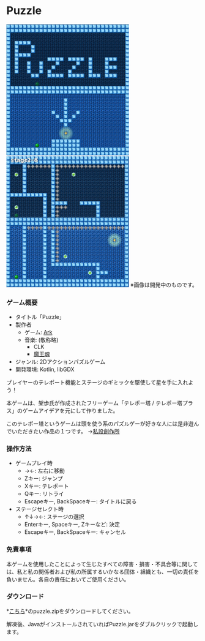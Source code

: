 # Puzzle

<img src="images/ss1.png" width="320px"> <img src="images/ss2.png" width="320px">
※画像は開発中のものです。

### ゲーム概要
- タイトル「Puzzle」
- 製作者
    - ゲーム: [Ark](http://arkark.github.io/ )
    - 音楽: (敬称略)
        - CLK
        - [魔王魂](http://maoudamashii.jokersounds.com/music_rule.html )
- ジャンル: 2Dアクションパズルゲーム
- 開発環境: Kotlin, libGDX

プレイヤーのテレポート機能とステージのギミックを駆使して星を手に入れよう！

本ゲームは、架歩氏が作成されたフリーゲーム「テレポー塔 / テレポー塔プラス」のゲームアイデアを元にして作りました。

このテレポー塔というゲームは頭を使う系のパズルゲーが好きな人には是非遊んでいただきたい作品の１つです。
→[私設創作所](http://park17.wakwak.com/~ss1/top.htm )

### 操作方法
- ゲームプレイ時
    - →←: 左右に移動
    - Zキー: ジャンプ
    - Xキー: テレポート
    - Qキー: リトライ
    - Escapeキー, BackSpaceキー: タイトルに戻る
- ステージセレクト時
    - ↑↓→←: ステージの選択
    - Enterキー, Spaceキー, Zキーなど: 決定
    - Escapeキー, BackSpaceキー: キャンセル

### 免責事項
本ゲームを使用したことによって生じたすべての障害・損害・不具合等に関しては、私と私の関係者および私の所属するいかなる団体・組織とも、一切の責任を負いません。各自の責任においてご使用ください。

### ダウンロード
*[こちら](https://github.com/ArkArk/Puzzle/releases/tag/v1.0.0)*のpuzzle.zipをダウンロードしてください。

解凍後、JavaがインストールされていればPuzzle.jarをダブルクリックで起動します。
